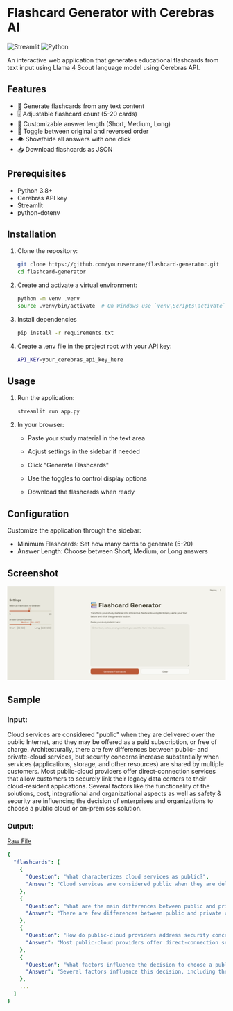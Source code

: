 # Flashcard Generator with Cerebras AI

![Streamlit](https://img.shields.io/badge/Streamlit-FF4B4B?style=for-the-badge&logo=Streamlit&logoColor=white)
![Python](https://img.shields.io/badge/Python-3776AB?style=for-the-badge&logo=python&logoColor=white)

An interactive web application that generates educational flashcards from text input using Llama 4 Scout language model using Cerebras API.

## Features

- 🚀 Generate flashcards from any text content
- 🎚️ Adjustable flashcard count (5-20 cards)
- 📏 Customizable answer length (Short, Medium, Long)
- 🔄 Toggle between original and reversed order
- 👁️ Show/hide all answers with one click
- 📥 Download flashcards as JSON

## Prerequisites

- Python 3.8+
- Cerebras API key
- Streamlit
- python-dotenv

## Installation

1. Clone the repository:
   ```bash
   git clone https://github.com/yourusername/flashcard-generator.git
   cd flashcard-generator
   ```

2. Create and activate a virtual environment:
   ```bash
   python -m venv .venv
   source .venv/bin/activate  # On Windows use `venv\Scripts\activate`
   ```

3. Install dependencies
   ```bash
   pip install -r requirements.txt
   ```

4. Create a .env file in the project root with your API key:
   ```bash
   API_KEY=your_cerebras_api_key_here
   ```

## Usage

1. Run the application:
   ```bash
   streamlit run app.py
   ```

2. In your browser:
    - Paste your study material in the text area

    - Adjust settings in the sidebar if needed

    - Click "Generate Flashcards"

    - Use the toggles to control display options

    - Download the flashcards when ready

## Configuration

Customize the application through the sidebar:
  - Minimum Flashcards: Set how many cards to generate (5-20)
  - Answer Length: Choose between Short, Medium, or Long answers


## Screenshot

![Demo](docs/image.png) 

## Sample
### Input:
Cloud services are considered "public" when they are delivered over the public Internet, and they may be offered as a paid subscription, or free of charge. Architecturally, there are few differences between public- and private-cloud services, but security concerns increase substantially when services (applications, storage, and other resources) are shared by multiple customers. Most public-cloud providers offer direct-connection services that allow customers to securely link their legacy data centers to their cloud-resident applications. Several factors like the functionality of the solutions, cost, integrational and organizational aspects as well as safety & security are influencing the decision of enterprises and organizations to choose a public cloud or on-premises solution.

### Output:

[Raw File](docs/flashcards.json)

```yaml
{
  "flashcards": [
    {
      "Question": "What characterizes cloud services as public?",
      "Answer": "Cloud services are considered public when they are delivered over the public Internet. They may be offered as a paid subscription or free of charge."
    },
    {
      "Question": "What are the main differences between public and private cloud services architecturally?",
      "Answer": "There are few differences between public and private cloud services architecturally. The main difference lies in security concerns, which increase substantially when services are shared by multiple customers in public clouds."
    },
    {
      "Question": "How do public-cloud providers address security concerns for customers?",
      "Answer": "Most public-cloud providers offer direct-connection services that allow customers to securely link their legacy data centers to their cloud-resident applications, thereby enhancing security."
    },
    {
      "Question": "What factors influence the decision to choose a public cloud or on-premises solution?",
      "Answer": "Several factors influence this decision, including the functionality of the solutions, cost, integrational and organizational aspects, as well as safety and security considerations."
    },
    ...
  ]
}
```
